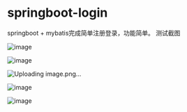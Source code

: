 # springboot-login
springboot + mybatis完成简单注册登录，功能简单。
测试截图

![image](https://user-images.githubusercontent.com/68996460/111861577-4de0c380-898a-11eb-9805-e480f78b7ac1.png)


![image](https://user-images.githubusercontent.com/68996460/111861581-56d19500-898a-11eb-9cd1-eeec61602dca.png)


![Uploading image.png…]()



![image](https://user-images.githubusercontent.com/68996460/111861555-31448b80-898a-11eb-9149-cb48e7feb4f1.png)



![image](https://user-images.githubusercontent.com/68996460/111861564-428d9800-898a-11eb-8395-26e0e766b74b.png)


